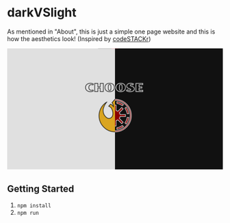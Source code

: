 # darkVSlight
As mentioned in "About", this is just a simple one page website and this is how the aesthetics look! 
(Inspired by [codeSTACKr](https://www.youtube.com/channel/UCDCHcqyeQgJ-jVSd6VJkbCw))

<img src="preview.png"></img>

## Getting Started
1. ```npm install```
2. ```npm run```
